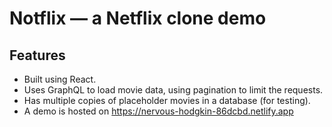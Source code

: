 # Notflix — a Netflix clone demo

## Features
- Built using React.
- Uses GraphQL to load movie data, using pagination to limit the requests.
- Has multiple copies of placeholder movies in a database (for testing).
- A demo is hosted on https://nervous-hodgkin-86dcbd.netlify.app